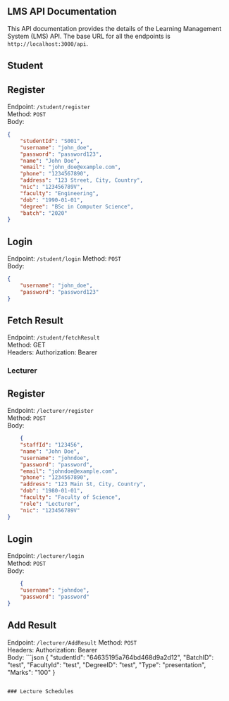 ## LMS API Documentation
This API documentation provides the details of the Learning Management System (LMS) API. The base URL for all the endpoints is `http://localhost:3000/api`.

## Student

## Register
Endpoint: `/student/register`   
Method: `POST`  
Body:  
```json
{
    "studentId": "S001",
    "username": "john_doe",
    "password": "password123",
    "name": "John Doe",
    "email": "john_doe@example.com",
    "phone": "1234567890",
    "address": "123 Street, City, Country",
    "nic": "123456789V",
    "faculty": "Engineering",
    "dob": "1990-01-01",
    "degree": "BSc in Computer Science",
    "batch": "2020"
}
```  
  
## Login  
Endpoint: `/student/login` 
Method: `POST`  
Body:  
```json
{
    "username": "john_doe",
    "password": "password123"
}
```
## Fetch Result
Endpoint: `/student/fetchResult`  
Method: GET  
Headers: Authorization: Bearer <token>  
    
### Lecturer
    
## Register  
Endpoint: `/lecturer/register`  
Method: `POST`  
Body:  
```json
    {
    "staffId": "123456",
    "name": "John Doe",
    "username": "johndoe",
    "password": "password",
    "email": "johndoe@example.com",
    "phone": "1234567890",
    "address": "123 Main St, City, Country",
    "dob": "1980-01-01",
    "faculty": "Faculty of Science",
    "role": "Lecturer",
    "nic": "123456789V"
}

```
    
## Login
Endpoint: `/lecturer/login`  
Method: `POST`  
Body:  
```json
    {
    "username": "johndoe",
    "password": "password"
}
```

## Add Result
Endpoint: `/lecturer/AddResult`
Method: `POST`  
Headers: Authorization: Bearer <token>  
Body:
    ```json
    {
    "studentId": "64635195a764bd468d9a2d12",
    "BatchID": "test",
    "FacultyId": "test",
    "DegreeID": "test",
    "Type": "presentation",
    "Marks": "100"
}
 ```
    
 ### Lecture Schedules   
    

